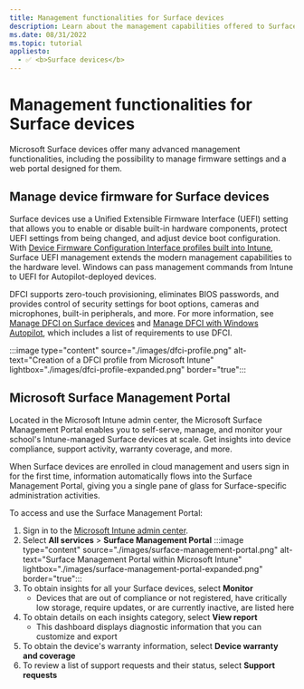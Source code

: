 ```yaml
---
title: Management functionalities for Surface devices
description: Learn about the management capabilities offered to Surface devices, including firmware management and the Surface Management Portal.
ms.date: 08/31/2022
ms.topic: tutorial
appliesto: 
  - ✅ <b>Surface devices</b>
---
```


# Management functionalities for Surface devices

Microsoft Surface devices offer many advanced management functionalities, including the possibility to manage firmware settings and a web portal designed for them.

## Manage device firmware for Surface devices

Surface devices use a Unified Extensible Firmware Interface (UEFI) setting that allows you to enable or disable built-in hardware components, protect UEFI settings from being changed, and adjust device boot configuration. With [Device Firmware Configuration Interface profiles built into Intune][INT-1], Surface UEFI management extends the modern management capabilities to the hardware level. Windows can pass management commands from Intune to UEFI for Autopilot-deployed devices.

DFCI supports zero-touch provisioning, eliminates BIOS passwords, and provides control of security settings for boot options, cameras and microphones, built-in peripherals, and more. For more information, see [Manage DFCI on Surface devices][SURF-1] and [Manage DFCI with Windows Autopilot][MEM-1], which includes a list of requirements to use DFCI.

:::image type="content" source="./images/dfci-profile.png" alt-text="Creation of a DFCI profile from Microsoft Intune" lightbox="./images/dfci-profile-expanded.png" border="true":::

## Microsoft Surface Management Portal

Located in the Microsoft Intune admin center, the Microsoft Surface Management Portal enables you to self-serve, manage, and monitor your school's Intune-managed Surface devices at scale. Get insights into device compliance, support activity, warranty coverage, and more.

When Surface devices are enrolled in cloud management and users sign in for the first time, information automatically flows into the Surface Management Portal, giving you a single pane of glass for Surface-specific administration activities.

To access and use the Surface Management Portal:

1. Sign in to the [Microsoft Intune admin center](https://go.microsoft.com/fwlink/?linkid=2109431).
2. Select **All services** > **Surface Management Portal**
    :::image type="content" source="./images/surface-management-portal.png" alt-text="Surface Management Portal within Microsoft Intune" lightbox="./images/surface-management-portal-expanded.png" border="true":::
3. To obtain insights for all your Surface devices, select **Monitor**
    - Devices that are out of compliance or not registered, have critically low storage, require updates, or are currently inactive, are listed here
4. To obtain details on each insights category, select **View report**
    - This dashboard displays diagnostic information that you can customize and export
5. To obtain the device's warranty information, select **Device warranty and coverage**
6. To review a list of support requests and their status, select **Support requests**

<!-- Reference links in article -->

[INT-1]: /intune/configuration/device-firmware-configuration-interface-windows

[MEM-1]: /mem/autopilot/dfci-management

[SURF-1]: /surface/surface-manage-dfci-guide
